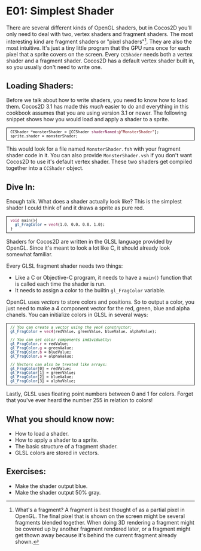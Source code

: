 # E01: Simplest Shader

There are several different kinds of OpenGL shaders, but in Cocos2D you'll only need to deal with two, vertex shaders and fragment shaders. The most interesting kind are fragment shaders or "pixel shaders"[^1]. They are also the most intuitive. It's just a tiny little program that the GPU runs once for each pixel that a sprite covers on the screen. Every `CCShader` needs both a vertex shader and a fragment shader. Cocos2D has a default vertex shader built in, so you usually don't need to write one.

[^1]: What's a fragment? A fragment is best thought of as a partial pixel in OpenGL. The final pixel that is shown on the screen might be several fragments blended together. When doing 3D rendering a fragment might be covered up by another fragment rendered later, or a fragment might get thown away because it's behind the current fragment already shown.

## Loading Shaders:

Before we talk about how to write shaders, you need to know how to load them. Cocos2D 3.1 has made this *much* easier to do and everything in this cookbook assumes that you are using version 3.1 or newer. The following snippet shows how you would load and apply a shader to a sprite.

<pre style="text-align:left;color:#000000; background-color:#ffffff; border:solid black 1px; padding:0.5em 1em 0.5em 1em; overflow:auto;font-size:small; font-family:monospace; ">CCShader *monsterShader = [CCShader <span style="color:#6c0540;">shaderNamed:</span><span style="color:#760f15;">@&quot;MonsterShader&quot;</span>];
sprite.shader = monsterShader;
</pre>
This would look for a file named `MonsterShader.fsh` with your fragment shader code in it. You can also provide `MonsterShader.vsh` if you don't want Cocos2D to use it's default vertex shader. These two shaders get compiled together into a `CCShader` object.

## Dive In:

Enough talk. What does a shader actually look like? This is the simplest shader I could think of and it draws a sprite as pure red.

<pre style="text-align:left;color:#000000; background-color:#ffffff; border:solid black 1px; padding:0.5em 1em 0.5em 1em; overflow:auto;font-size:small; font-family:monospace; "><span style="color:#881350;">void</span> main(){
</em></span>  <span style="color:#003369;">gl_FragColor</span> = <span style="color:#881350;">vec4</span>(1.0, 0.0, 0.0, 1.0);
}
</pre>

Shaders for Cocos2D are written in the GLSL language provided by OpenGL. Since it's meant to look a lot like C, it should already look somewhat familiar.

Every GLSL fragment shader needs two things:

* Like a C or Objective-C program, it needs to have a `main()` function that is called each time the shader is run.
 * It needs to assign a color  to the builtin `gl_FragColor` variable.

OpenGL uses _vectors_ to store colors and positions. So to output a color, you just need to make a 4 component vector for the red, green, blue and alpha chanels. You can initialize colors in GLSL in several ways:

<pre style="text-align:left;color:#000000; background-color:#ffffff; border:solid black 1px; padding:0.5em 1em 0.5em 1em; overflow:auto;font-size:small; font-family:monospace; "><span style="color:#236e25;"><em>// You can create a vector using the vec4 constructor:
</em></span><span style="color:#003369;">gl_FragColor</span> = <span style="color:#881350;">vec4</span>(redValue, greenValue, blueValue, alphaValue);

<span style="color:#236e25;"><em>// You can set color components individually:
</em></span><span style="color:#003369;">gl_FragColor</span>.<span style="color:#881350;">r</span> = redValue;
<span style="color:#003369;">gl_FragColor</span>.<span style="color:#881350;">g</span> = greenValue;
<span style="color:#003369;">gl_FragColor</span>.<span style="color:#881350;">b</span> = blueValue;
<span style="color:#003369;">gl_FragColor</span>.<span style="color:#881350;">a</span> = alphaValue;

<span style="color:#236e25;"><em>// Vectors can also be treated like arrays:
</em></span><span style="color:#003369;">gl_FragColor</span>[0] = redValue;
<span style="color:#003369;">gl_FragColor</span>[1] = greenValue;
<span style="color:#003369;">gl_FragColor</span>[2] = blueValue;
<span style="color:#003369;">gl_FragColor</span>[3] = alphaValue;
</pre>

Lastly, GLSL uses floating point numbers between 0 and 1 for colors. Forget that you've ever heard the number 255 in relation to colors!

## What you should know now:

* How to load a shader.
* How to apply a shader to a sprite.
* The basic structure of a fragment shader.
* GLSL colors are stored in vectors.

## Exercises:

* Make the shader output blue.
* Make the shader output 50% gray.